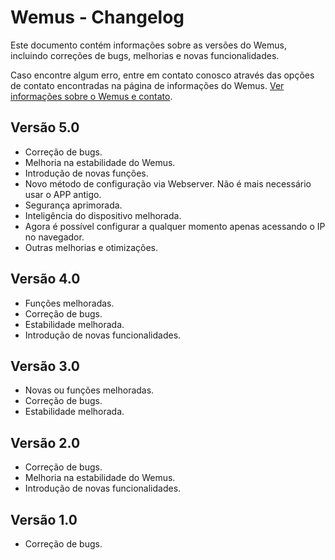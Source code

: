 # Wemus - Changelog

Este documento contém informações sobre as versões do Wemus, incluindo correções de bugs, melhorias e novas funcionalidades.

Caso encontre algum erro, entre em contato conosco através das opções de contato encontradas na página de informações do Wemus. [Ver informações sobre o Wemus e contato](#).


## Versão 5.0

- Correção de bugs.
- Melhoria na estabilidade do Wemus.
- Introdução de novas funções.
- Novo método de configuração via Webserver. Não é mais necessário usar o APP antigo.
- Segurança aprimorada.
- Inteligência do dispositivo melhorada.
- Agora é possível configurar a qualquer momento apenas acessando o IP no navegador.
- Outras melhorias e otimizações.

## Versão 4.0

- Funções melhoradas.
- Correção de bugs.
- Estabilidade melhorada.
- Introdução de novas funcionalidades.

## Versão 3.0

- Novas ou funções melhoradas.
- Correção de bugs.
- Estabilidade melhorada.

## Versão 2.0

- Correção de bugs.
- Melhoria na estabilidade do Wemus.
- Introdução de novas funcionalidades.

## Versão 1.0

- Correção de bugs.
